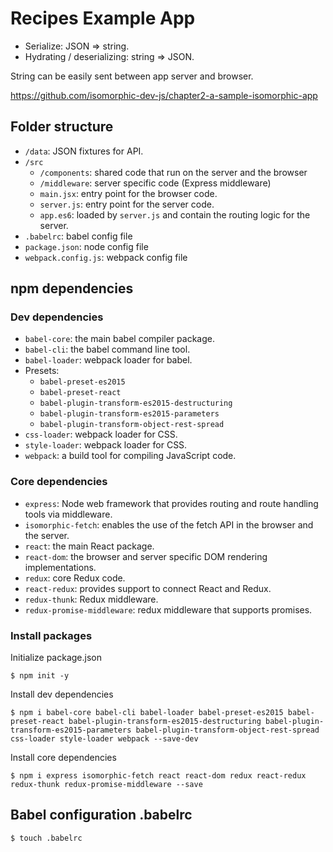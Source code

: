 # Recipes Example App

* Serialize: JSON => string.
* Hydrating / deserializing: string => JSON.

String can be easily sent between app server and browser.

https://github.com/isomorphic-dev-js/chapter2-a-sample-isomorphic-app

## Folder structure

* `/data`: JSON fixtures for API.
* `/src`
  - `/components`: shared code that run on the server and the browser
  - `/middleware`: server specific code (Express middleware)
  - `main.jsx`: entry point for the browser code.
  - `server.js`: entry point for the server code.
  - `app.es6`: loaded by `server.js` and contain the routing logic for the server.
* `.babelrc`: babel config file
* `package.json`: node config file
* `webpack.config.js`: webpack config file

## npm dependencies

### Dev dependencies

* `babel-core`: the main babel compiler package.
* `babel-cli`: the babel command line tool.
* `babel-loader`: webpack loader for babel.
* Presets:
  - `babel-preset-es2015`
  - `babel-preset-react`
  - `babel-plugin-transform-es2015-destructuring`
  - `babel-plugin-transform-es2015-parameters`
  - `babel-plugin-transform-object-rest-spread`
* `css-loader`: webpack loader for CSS.
* `style-loader`: webpack loader for CSS.
* `webpack`: a build tool for compiling JavaScript code.

### Core dependencies

* `express`: Node web framework that provides routing and route handling tools via middleware.
* `isomorphic-fetch`: enables the use of the fetch API in the browser and the server.
* `react`: the main React package.
* `react-dom`: the browser and server specific DOM rendering implementations.
* `redux`: core Redux code.
* `react-redux`: provides support to connect React and Redux.
* `redux-thunk`: Redux middleware.
* `redux-promise-middleware`: redux middleware that supports promises.

### Install packages

Initialize package.json
```
$ npm init -y
```

Install dev dependencies
```
$ npm i babel-core babel-cli babel-loader babel-preset-es2015 babel-preset-react babel-plugin-transform-es2015-destructuring babel-plugin-transform-es2015-parameters babel-plugin-transform-object-rest-spread css-loader style-loader webpack --save-dev
```

Install core dependencies
```
$ npm i express isomorphic-fetch react react-dom redux react-redux redux-thunk redux-promise-middleware --save
```

## Babel configuration .babelrc

```
$ touch .babelrc
```
